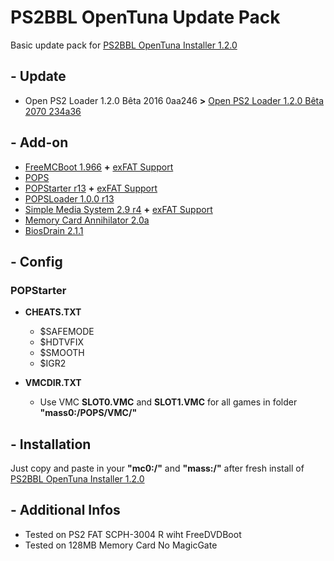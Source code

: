 # PS2BBL OpenTuna Update Pack

Basic update pack for [PS2BBL OpenTuna Installer 1.2.0](https://github.com/israpps/PlayStation2-Basic-BootLoader)

## - Update

  * Open PS2 Loader 1.2.0 Bêta 2016 0aa246 **>** [Open PS2 Loader 1.2.0 Bêta 2070 234a36](https://github.com/ps2homebrew/Open-PS2-Loader)
    
## - Add-on

  * [FreeMCBoot 1.966](https://github.com/israpps/FreeMcBoot-Installer) **+** [exFAT Support](https://github.com/israpps/BDMAssault)
  * [POPS](https://github.com/AnimMouse/POPS-binaries)
  * [POPStarter r13](https://www.psx-place.com/threads/popstarter.19139/) **+** [exFAT Support](https://github.com/israpps/BDMAssault)
  * [POPSLoader 1.0.0 r13](https://www.psx-place.com/threads/popsloader.42474/)
  * [Simple Media System 2.9 r4](https://github.com/ps2homebrew/SMS) **+** [exFAT Support](https://github.com/israpps/BDMAssault)
  * [Memory Card Annihilator 2.0a](https://www.psx-place.com/threads/memory-card-annihilator-v2-0a-a-new-version-after-more-than-11-years.36277/)
  * [BiosDrain 2.1.1](https://github.com/F0bes/biosdrain)
    
## - Config

### POPStarter

  * **CHEATS.TXT**
    * $SAFEMODE
    * $HDTVFIX
    * $SMOOTH
    * $IGR2
 
  * **VMCDIR.TXT**
    * Use VMC **SLOT0.VMC** and **SLOT1.VMC** for all games in folder **"mass0:/POPS/VMC/"**
   
## - Installation

Just copy and paste in your **"mc0:/"** and **"mass:/"** after fresh install of [PS2BBL OpenTuna Installer 1.2.0](https://github.com/israpps/PlayStation2-Basic-BootLoader)

## - Additional Infos

  * Tested on PS2 FAT SCPH-3004 R wiht FreeDVDBoot
  * Tested on 128MB Memory Card No MagicGate
